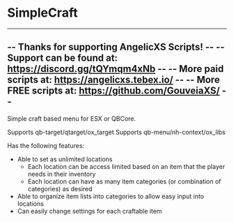 # SimpleCraft
----------------------------------------------------------------------
-- Thanks for supporting AngelicXS Scripts!							--
-- Support can be found at: https://discord.gg/tQYmqm4xNb			--
-- More paid scripts at: https://angelicxs.tebex.io/ 				--
-- More FREE scripts at: https://github.com/GouveiaXS/ 				--
----------------------------------------------------------------------

Simple craft based menu for ESX or QBCore.

Supports qb-target/qtarget/ox_target
Supports qb-menu/nh-context/ox_libs

Has the following features:
- Able to set as unlimited locations
    - Each location can be access limited based on an item that the player needs in their inventory
    - Each location can have as many item categories (or combination of categories) as desired
- Able to organize item lists into categories to allow easy input into locations
- Can easily change settings for each craftable item

